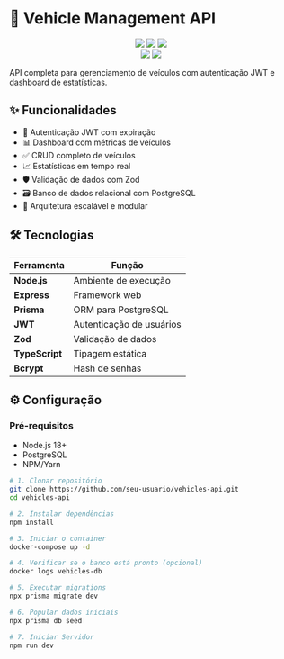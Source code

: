 # 🚗 Vehicle Management API

<div align="center">
  <img src="https://img.shields.io/badge/Node.js-18+-339933?style=for-the-badge&logo=node.js&logoColor=white">
  <img src="https://img.shields.io/badge/PostgreSQL-316192?style=for-the-badge&logo=postgresql&logoColor=white">
  <img src="https://img.shields.io/badge/Prisma-2D3748?style=for-the-badge&logo=prisma&logoColor=white">
  <br>
  <img src="https://img.shields.io/github/last-commit/seu-usuario/vehicles-api?style=for-the-badge">
  <img src="https://img.shields.io/github/license/seu-usuario/vehicles-api?style=for-the-badge">
</div>

API completa para gerenciamento de veículos com autenticação JWT e dashboard de estatísticas.

## ✨ Funcionalidades

- 🔐 Autenticação JWT com expiração
- 📊 Dashboard com métricas de veículos
- ✅ CRUD completo de veículos
- 📈 Estatísticas em tempo real
- 🛡 Validação de dados com Zod
- 🗃 Banco de dados relacional com PostgreSQL
- 🚀 Arquitetura escalável e modular

## 🛠 Tecnologias

| Ferramenta          | Função                            |
|---------------------|-----------------------------------|
| **Node.js**         | Ambiente de execução              |
| **Express**         | Framework web                     |
| **Prisma**          | ORM para PostgreSQL               |
| **JWT**             | Autenticação de usuários          |
| **Zod**             | Validação de dados                |
| **TypeScript**      | Tipagem estática                  |
| **Bcrypt**          | Hash de senhas                    |

## ⚙️ Configuração

### Pré-requisitos
- Node.js 18+
- PostgreSQL
- NPM/Yarn

```bash
# 1. Clonar repositório
git clone https://github.com/seu-usuario/vehicles-api.git
cd vehicles-api

# 2. Instalar dependências
npm install

# 3. Iniciar o container
docker-compose up -d

# 4. Verificar se o banco está pronto (opcional)
docker logs vehicles-db

# 5. Executar migrations
npx prisma migrate dev

# 6. Popular dados iniciais
npx prisma db seed

# 7. Iniciar Servidor
npm run dev